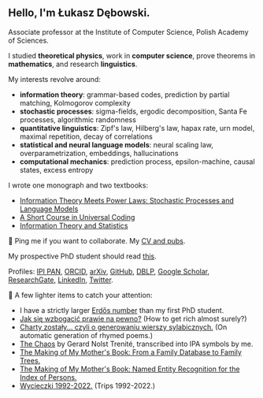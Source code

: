 ## Hello, I'm Łukasz Dębowski.

Associate professor at the Institute of Computer Science, Polish Academy of Sciences.

I studied <b>theoretical physics</b>, work in <b>computer science</b>, prove theorems in <b>mathematics</b>, and research <b>linguistics</b>.

My interests revolve around:
<ul>
<li><b>information theory</b>: grammar-based codes, prediction by partial matching, Kolmogorov complexity</li>
<li><b>stochastic processes</b>: sigma-fields, ergodic decomposition, Santa Fe processes, algorithmic randomness</li>
<li><b>quantitative linguistics</b>: Zipf's law, Hilberg's law, hapax rate, urn model, maximal repetition, decay of correlations</li>
<li><b>statistical and neural language models</b>: neural scaling law, overparametrization, embeddings, hallucinations</li>
<li><b>computational mechanics</b>: prediction process, epsilon-machine, causal states, excess entropy</li>
</ul>

I wrote one monograph and two textbooks:
<ul>
<li><a href="https://www.wiley.com/en-pl/Information+Theory+Meets+Power+Laws:+Stochastic+Processes+and+Language+Models-p-9781119625278">Information Theory Meets Power Laws: Stochastic Processes and Language Models</a></li>
<li><a href="https://home.ipipan.waw.pl/l.debowski/docs/monografie/IT_and_processes.pdf">A Short Course in Universal Coding</a></li>
<li><a href="https://home.ipipan.waw.pl/l.debowski/docs/monografie/IT_and_statistics_f.pdf">Information Theory and Statistics</a></li>
</ul>

💬 Ping me if you want to collaborate. My <a href="https://home.ipipan.waw.pl/l.debowski/docs/cv_en.pdf" target="_self">CV and pubs</a>.

My prospective PhD student should read <a href="https://home.ipipan.waw.pl/l.debowski/docs/poszukiwany_poszukiwana.pdf">this</a>.

Profiles:
    <a href="https://home.ipipan.waw.pl/l.debowski/index.html">IPI PAN</a>,
    <a href="https://orcid.org/0000-0001-7136-5283">ORCID</a>,
    <a href="https://arxiv.org/search/?query=Lukasz+Debowski&searchtype=author&abstracts=show&order=-announced_date_first&size=50">arXiv</a>,
    <a href="https://github.com/lukasz-debowski">GitHub</a>,
    <a href="https://dblp.org/pers/hd/d/Debowski:Lukasz">DBLP</a>,
    <a href="https://scholar.google.com/citations?user=cNmTluAAAAAJ&hl=pl">Google Scholar</a>,
    <a href="http://www.researchgate.net/profile/Lukasz_Debowski">ResearchGate</a>,
    <a href="https://www.linkedin.com/in/%C5%82ukasz-d%C4%99bowski-1835754/">LinkedIn</a>,
    <a href="http://twitter.com/LukaszJDebowski">Twitter</a>. 
  
🎉 A few lighter items to catch your attention:
<ul>
  	<li>
	I have a strictly larger <a href="https://mathscinet.ams.org/mathscinet/freetools/collab-dist">Erdős number</a> than my first PhD student. 
	</li>
	<li>
	 <a href="https://home.ipipan.waw.pl/l.debowski/howtogetrich.html">Jak się wzbogacić
	    prawie na pewno?</a> (How to get rich almost surely?)
	</li>
	<li>
	  <a href="https://home.ipipan.waw.pl/l.debowski/docs/poezja/rojn2003.pdf">Charty
	    zostały... czyli o generowaniu wierszy sylabicznych.</a>
	    (On automatic generation of rhymed poems.)
	</li>
	<li>
	  <a href="https://home.ipipan.waw.pl/l.debowski/docs/poezja/chaos.pdf">The Chaos</a>
	  by Gerard Nolst Trenit&eacute;, transcribed into IPA symbols
	  by me.
	</li>
 	<li>
	  <a href="https://www.researchgate.net/publication/380515261_The_Making_of_My_Mother's_Book_From_a_Family_Database_to_Family_Trees">
 	The Making of My Mother's Book: From a Family Database to Family Trees.</a>
 	</li>
 	<li>
	  <a href="https://www.researchgate.net/publication/380515175_The_Making_of_My_Mother's_Book_Named_Entity_Recognition_for_the_Index_of_Persons">
 	The Making of My Mother's Book: Named Entity Recognition for the Index of Persons.</a>
 	</li>
	<li>
	  <a href="https://e-isbn.pl/IsbnWeb/onix/summary.html?record_id=10446632">Wycieczki 1992-2022.</a> (Trips 1992-2022.)
	</li>
</ul>
